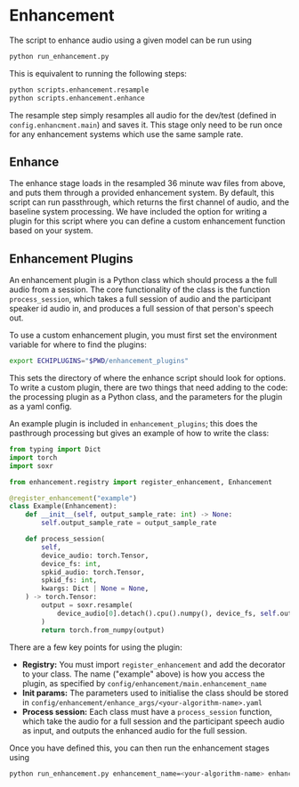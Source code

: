 # Enhancement

The script to enhance audio using a given model can be run using

```bash
python run_enhancement.py
```

This is equivalent to running the following steps:

```bash
python scripts.enhancement.resample
python scripts.enhancement.enhance
```

The resample step simply resamples all audio for the dev/test (defined in
`config.enhancment.main`) and saves it. This stage only need to be run once
for any enhancement systems which use the same sample rate.

## Enhance

The enhance stage loads in the resampled 36 minute wav files from above, and
puts them through a provided enhancement system. By default, this script can
run passthrough, which returns the first channel of audio, and the baseline
system processing. We have included the option for writing a plugin for this
script where you can define a custom enhancement function based on your system.

## Enhancement Plugins

An enhancement plugin is a Python class which should process a the full audio
from a session. The core functionality of the class is the function `process_session`,
which takes a full session of audio and the participant speaker id audio in,
and produces a full session of that person's speech out.

To use a custom enhancement plugin, you must first set the environment variable
for where to find the plugins:

```bash
export ECHIPLUGINS="$PWD/enhancement_plugins"
```

This sets the directory of where the enhance script should look for options.
To write a custom plugin, there are two things that need adding to the code:
the processing plugin as a Python class, and the parameters for the plugin as a
yaml config.

An example plugin is included in `enhancement_plugins`; this does the
pasthrough processing but gives an example of how to write the class:

```python
from typing import Dict
import torch
import soxr

from enhancement.registry import register_enhancement, Enhancement

@register_enhancement("example")
class Example(Enhancement):
    def __init__(self, output_sample_rate: int) -> None:
        self.output_sample_rate = output_sample_rate

    def process_session(
        self,
        device_audio: torch.Tensor,
        device_fs: int,
        spkid_audio: torch.Tensor,
        spkid_fs: int,
        kwargs: Dict | None = None,
    ) -> torch.Tensor:
        output = soxr.resample(
            device_audio[0].detach().cpu().numpy(), device_fs, self.output_sample_rate
        )
        return torch.from_numpy(output)
```

There are a few key points for using the plugin:

- **Registry:** You must import `register_enhancement` and add the decorator to
your class. The name ("example" above) is how you access the plugin, as
specified by `config/enhancement/main.enhancement_name`
- **Init params:** The parameters used to initialise the class should be stored
in `config/enhancement/enhance_args/<your-algorithm-name>.yaml`
- **Process session:** Each class must have a `process_session` function, which
take the audio for a full session and the participant speech audio as input,
and outputs the enhanced audio for the full session.

Once you have defined this, you can then run the enhancement stages using

```bash
python run_enhancement.py enhancement_name=<your-algorithm-name> enhance_args=<your-algorithm-name>
```
